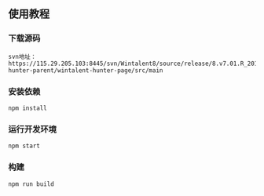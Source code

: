 ## 使用教程

### 下载源码
```
svn地址： https://115.29.205.103:8445/svn/Wintalent8/source/release/8.v7.01.R_20180803/wintalent-hunter-parent/wintalent-hunter-page/src/main
```
### 安装依赖
```
npm install
```
### 运行开发环境
```
npm start
```
### 构建
```
npm run build
```